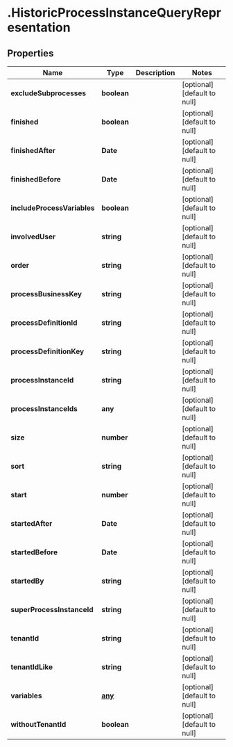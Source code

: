 # .HistoricProcessInstanceQueryRepresentation

## Properties
Name | Type | Description | Notes
------------ | ------------- | ------------- | -------------
**excludeSubprocesses** | **boolean** |  | [optional] [default to null]
**finished** | **boolean** |  | [optional] [default to null]
**finishedAfter** | **Date** |  | [optional] [default to null]
**finishedBefore** | **Date** |  | [optional] [default to null]
**includeProcessVariables** | **boolean** |  | [optional] [default to null]
**involvedUser** | **string** |  | [optional] [default to null]
**order** | **string** |  | [optional] [default to null]
**processBusinessKey** | **string** |  | [optional] [default to null]
**processDefinitionId** | **string** |  | [optional] [default to null]
**processDefinitionKey** | **string** |  | [optional] [default to null]
**processInstanceId** | **string** |  | [optional] [default to null]
**processInstanceIds** | **any** |  | [optional] [default to null]
**size** | **number** |  | [optional] [default to null]
**sort** | **string** |  | [optional] [default to null]
**start** | **number** |  | [optional] [default to null]
**startedAfter** | **Date** |  | [optional] [default to null]
**startedBefore** | **Date** |  | [optional] [default to null]
**startedBy** | **string** |  | [optional] [default to null]
**superProcessInstanceId** | **string** |  | [optional] [default to null]
**tenantId** | **string** |  | [optional] [default to null]
**tenantIdLike** | **string** |  | [optional] [default to null]
**variables** | [**any**](QueryVariable.md) |  | [optional] [default to null]
**withoutTenantId** | **boolean** |  | [optional] [default to null]


